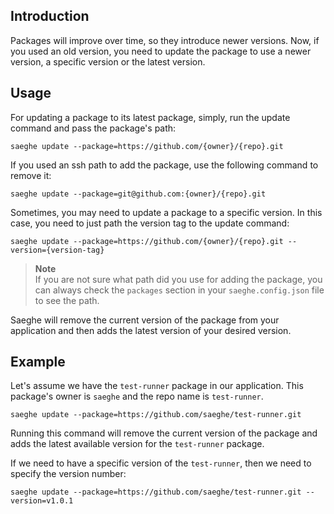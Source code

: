 ## Introduction

Packages will improve over time, so they introduce newer versions. 
Now, if you used an old version, you need to update the package to use a newer version, a specific version or the latest version.

## Usage

For updating a package to its latest package, simply, run the update command and pass the package's path:

```shell
saeghe update --package=https://github.com/{owner}/{repo}.git
```

If you used an ssh path to add the package, use the following command to remove it:

```shell
saeghe update --package=git@github.com:{owner}/{repo}.git
```

Sometimes, you may need to update a package to a specific version. In this case, you need to just path the version tag to the update command:

```shell
saeghe update --package=https://github.com/{owner}/{repo}.git --version={version-tag}
```
> **Note**  
> If you are not sure what path did you use for adding the package, 
> you can always check the `packages` section in your `saeghe.config.json` file to see the path.

Saeghe will remove the current version of the package from your application and then adds the latest version of your desired version.

## Example

Let's assume we have the `test-runner` package in our application. This package's owner is `saeghe` and the repo name is `test-runner`. 

```shell
saeghe update --package=https://github.com/saeghe/test-runner.git
```

Running this command will remove the current version of the package and adds the latest available version for the `test-runner` package.

If we need to have a specific version of the `test-runner`, then we need to specify the version number:

```shell
saeghe update --package=https://github.com/saeghe/test-runner.git --version=v1.0.1
```
